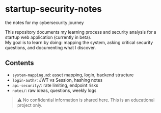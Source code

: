 # startup-security-notes
the notes for my cybersecurity journey

This repository documents my learning process and security analysis for a startup web application (currently in beta).  
My goal is to learn by doing: mapping the system, asking critical security questions, and documenting what I discover.

## Contents

- `system-mapping.md`: asset mapping, login, backend structure
- `login-auth/`: JWT vs Session, hashing notes
- `api-security/`: rate limiting, endpoint risks
- `notes/`: raw ideas, questions, weekly logs

> ⚠️ No confidential information is shared here. This is an educational project only.
